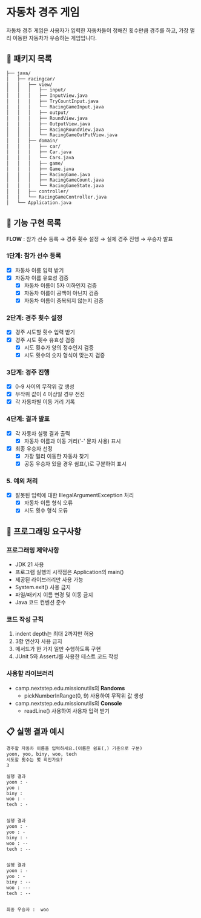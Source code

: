 # 자동차 경주 게임

자동차 경주 게임은 사용자가 입력한 자동차들이 정해진 횟수만큼 경주를 하고, 가장 멀리 이동한 자동차가 우승하는 게임입니다.

## 📁 패키지 목록

```markdown
├── java/
│   ├── racingcar/
│   │   ├── view/
│   │   │   ├── input/
│   │   │   ├── InputView.java
│   │   │   ├── TryCountInput.java
│   │   │   └── RacingGameInput.java
│   │   │   ├── output/
│   │   │   ├── RoundView.java
│   │   │   ├── OutputView.java
│   │   │   ├── RacingRoundView.java
│   │   │   └── RacingGameOutPutView.java
│   │   ├── domain/
│   │   │   ├── car/
│   │   │   ├── Car.java
│   │   │   └── Cars.java
│   │   │   ├── game/
│   │   │   ├── Game.java
│   │   │   ├── RacingGame.java
│   │   │   ├── RacingGameCount.java
│   │   │   └── RacingGameState.java
│   │   ├── controller/
│   │   └── RacingGameController.java
│   └── Application.java

```

## 🚀 기능 구현 목록

**FLOW** : 참가 선수 등록 → 경주 횟수 설정 → 실제 경주 진행 → 우승자 발표

### 1단계: 참가 선수 등록

- [x] 자동차 이름 입력 받기
- [x] 자동차 이름 유효성 검증
    - [x] 자동차 이름이 5자 이하인지 검증
    - [x] 자동차 이름이 공백이 아닌지 검증
    - [x] 자동차 이름이 중복되지 않는지 검증

### 2단계: 경주 횟수 설정

- [x] 경주 시도할 횟수 입력 받기
- [x] 경주 시도 횟수 유효성 검증
    - [x] 시도 횟수가 양의 정수인지 검증
    - [x] 시도 횟수의 숫자 형식이 맞는지 검증

### 3단계: 경주 진행

- [x] 0-9 사이의 무작위 값 생성
- [x] 무작위 값이 4 이상일 경우 전진
- [x] 각 자동차별 이동 거리 기록

### 4단계: 결과 발표

- [x] 각 자동차 실행 결과 출력
    - [x] 자동차 이름과 이동 거리('-' 문자 사용) 표시
- [x] 최종 우승자 선정
    - [x] 가장 멀리 이동한 자동차 찾기
    - [x] 공동 우승자 있을 경우 쉼표(,)로 구분하여 표시

### 5. 예외 처리

- [x] 잘못된 입력에 대한 IllegalArgumentException 처리
    - [x] 자동차 이름 형식 오류
    - [x] 시도 횟수 형식 오류

## 🎯 프로그래밍 요구사항

### 프로그래밍 제약사항

- JDK 21 사용
- 프로그램 실행의 시작점은 Application의 main()
- 제공된 라이브러리만 사용 가능
- System.exit() 사용 금지
- 파일/패키지 이름 변경 및 이동 금지
- Java 코드 컨벤션 준수

### 코드 작성 규칙

1. indent depth는 최대 2까지만 허용
2. 3항 연산자 사용 금지
3. 메서드가 한 가지 일만 수행하도록 구현
4. JUnit 5와 AssertJ를 사용한 테스트 코드 작성

### 사용할 라이브러리

- camp.nextstep.edu.missionutils의 **Randoms**
    - pickNumberInRange(0, 9) 사용하여 무작위 값 생성
- camp.nextstep.edu.missionutils의 **Console**
    - readLine() 사용하여 사용자 입력 받기

## 📋 실행 결과 예시

```markdown
경주할 자동차 이름을 입력하세요.(이름은 쉼표(,) 기준으로 구분)
yoon, yoo, biny, woo, tech
시도할 횟수는 몇 회인가요?
3

실행 결과
yoon : -
yoo : 
biny : 
woo : -
tech : -


실행 결과
yoon : -
yoo : -
biny : -
woo : --
tech : --


실행 결과
yoon : -
yoo : -
biny : --
woo : ---
tech : --


최종 우승자 :  woo

```